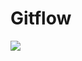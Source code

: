 # Gitflow

![](/media/filippofantinato/DATA/UniPD/tecnologie-open-source/gitflow/git-flow-commands.png)